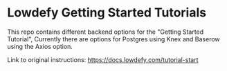 # Lowdefy Getting Started Tutorials

This repo contains different backend options for the "Getting Started Tutorial", Currently there are options for Postgres using Knex and Baserow using the Axios option.

Link to original instructions: https://docs.lowdefy.com/tutorial-start